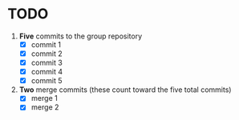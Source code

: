 # TODO

1. **Five** commits to the group repository
    - [X] commit 1
    - [X] commit 2
    - [X] commit 3
    - [X] commit 4
    - [X] commit 5

2. **Two** merge commits (these count toward the five total commits)
    - [X] merge 1
    - [X] merge 2
